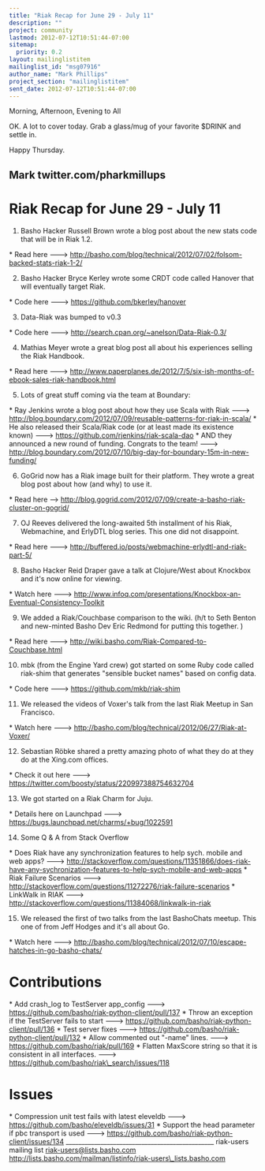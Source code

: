 ```yaml
---
title: "Riak Recap for June 29 - July 11"
description: ""
project: community
lastmod: 2012-07-12T10:51:44-07:00
sitemap:
  priority: 0.2
layout: mailinglistitem
mailinglist_id: "msg07916"
author_name: "Mark Phillips"
project_section: "mailinglistitem"
sent_date: 2012-07-12T10:51:44-07:00
---
```



Morning, Afternoon, Evening to All

OK. A lot to cover today. Grab a glass/mug of your favorite $DRINK and
settle in.

Happy Thursday.

Mark
twitter.com/pharkmillups
-----------------------------------

Riak Recap for June 29 - July 11
========================


1) Basho Hacker Russell Brown wrote a blog post about the new stats code
that will be in Riak 1.2.

\* Read here --->
http://basho.com/blog/technical/2012/07/02/folsom-backed-stats-riak-1-2/

2) Basho Hacker Bryce Kerley wrote some CRDT code called Hanover that will
eventually target Riak.

\* Code here ---> https://github.com/bkerley/hanover

3) Data-Riak was bumped to v0.3

\* Code here ---> http://search.cpan.org/~anelson/Data-Riak-0.3/

4) Mathias Meyer wrote a great blog post all about his experiences selling
the Riak Handbook.

\* Read here --->
http://www.paperplanes.de/2012/7/5/six-ish-months-of-ebook-sales-riak-handbook.html

5) Lots of great stuff coming via the team at Boundary:

\* Ray Jenkins wrote a blog post about how they use Scala with Riak --->
http://blog.boundary.com/2012/07/09/reusable-patterns-for-riak-in-scala/
\* He also released their Scala/Riak code (or at least made its existence
known) ---> https://github.com/rjenkins/riak-scala-dao
\* AND they announced a new round of funding. Congrats to the team! --->
http://blog.boundary.com/2012/07/10/big-day-for-boundary-15m-in-new-funding/

6) GoGrid now has a Riak image built for their platform. They wrote a great
blog post about how (and why) to use it.

\* Read here -->
http://blog.gogrid.com/2012/07/09/create-a-basho-riak-cluster-on-gogrid/

7) OJ Reeves delivered the long-awaited 5th installment of his Riak,
Webmachine, and ErlyDTL blog series. This one did not disappoint.

\* Read here --->
http://buffered.io/posts/webmachine-erlydtl-and-riak-part-5/

8) Basho Hacker Reid Draper gave a talk at Clojure/West about Knockbox and
it's now online for viewing.

\* Watch here --->
http://www.infoq.com/presentations/Knockbox-an-Eventual-Consistency-Toolkit

9) We added a Riak/Couchbase comparison to the wiki. (h/t to Seth Benton
and new-minted Basho Dev Eric Redmond for putting this together. )

\* Read here ---> http://wiki.basho.com/Riak-Compared-to-Couchbase.html

10) mbk (from the Engine Yard crew) got started on some Ruby code called
riak-shim that generates "sensible bucket names" based on config data.

\* Code here ---> https://github.com/mkb/riak-shim

11) We released the videos of Voxer's talk from the last Riak Meetup in San
Francisco.

\* Watch here ---> http://basho.com/blog/technical/2012/06/27/Riak-at-Voxer/

12) Sebastian Röbke shared a pretty amazing photo of what they do at they
do at the Xing.com offices.

\* Check it out here --->
https://twitter.com/boosty/status/220997388754632704

13) We got started on a Riak Charm for Juju.

\* Details here on Launchpad --->
https://bugs.launchpad.net/charms/+bug/1022591

14) Some Q & A from Stack Overflow

\* Does Riak have any synchronization features to help sych. mobile and web
apps? --->
http://stackoverflow.com/questions/11351866/does-riak-have-any-sychronization-features-to-help-sych-mobile-and-web-apps
\* Riak Failure Scenarios --->
http://stackoverflow.com/questions/11272276/riak-failure-scenarios
\* LinkWalk in RIAK --->
http://stackoverflow.com/questions/11384068/linkwalk-in-riak

15) We released the first of two talks from the last BashoChats meetup.
This one of from Jeff Hodges and it's all about Go.

\* Watch here --->
http://basho.com/blog/technical/2012/07/10/escape-hatches-in-go-basho-chats/

# Contributions

\* Add crash\_log to TestServer app\_config --->
https://github.com/basho/riak-python-client/pull/137
\* Throw an exception if the TestServer fails to start --->
https://github.com/basho/riak-python-client/pull/136
\* Test server fixes --->
https://github.com/basho/riak-python-client/pull/132
\* Allow commented out "-name" lines. --->
https://github.com/basho/riak/pull/169
\* Flatten MaxScore string so that it is consistent in all interfaces. --->
https://github.com/basho/riak\_search/issues/118

# Issues

\* Compression unit test fails with latest eleveldb --->
https://github.com/basho/eleveldb/issues/31
\* Support the head parameter if pbc transport is used --->
https://github.com/basho/riak-python-client/issues/134
\_\_\_\_\_\_\_\_\_\_\_\_\_\_\_\_\_\_\_\_\_\_\_\_\_\_\_\_\_\_\_\_\_\_\_\_\_\_\_\_\_\_\_\_\_\_\_
riak-users mailing list
riak-users@lists.basho.com
http://lists.basho.com/mailman/listinfo/riak-users\_lists.basho.com

